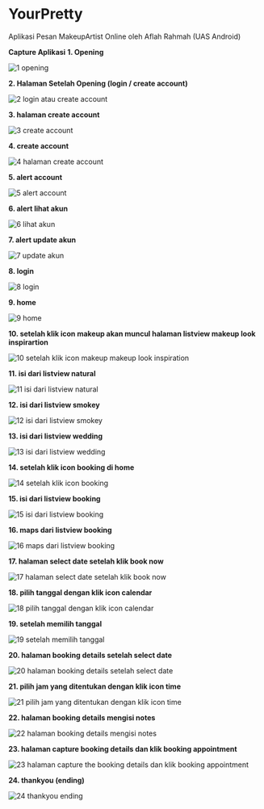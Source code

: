 # YourPretty
Aplikasi Pesan MakeupArtist Online oleh Aflah Rahmah (UAS Android)

**Capture Aplikasi**
**1. Opening** 

![1 opening](https://user-images.githubusercontent.com/45988114/50263494-9413e900-0448-11e9-9fd1-d9c225d860db.jpeg)

**2. Halaman Setelah Opening (login / create account)**

![2 login atau create account](https://user-images.githubusercontent.com/45988114/50263743-06d19400-044a-11e9-95b8-f17c64593ae7.jpeg)

**3. halaman create account**

![3 create account](https://user-images.githubusercontent.com/45988114/50263786-2ff22480-044a-11e9-9053-f93dc3862653.jpeg)

**4. create account**

![4 halaman create account](https://user-images.githubusercontent.com/45988114/50263823-51531080-044a-11e9-969c-0703f64d2215.jpeg)

**5. alert account**

![5 alert account](https://user-images.githubusercontent.com/45988114/50263861-73e52980-044a-11e9-84ba-ab5a61ac831f.jpeg)

**6. alert lihat akun**

![6 lihat akun](https://user-images.githubusercontent.com/45988114/50263923-c6264a80-044a-11e9-813e-0a2c87b8c3e9.jpeg)

**7. alert update akun**

![7 update akun](https://user-images.githubusercontent.com/45988114/50263939-db9b7480-044a-11e9-8cbb-8a0736169ce2.jpeg)

**8. login**

![8 login](https://user-images.githubusercontent.com/45988114/50263951-e950fa00-044a-11e9-812b-6f8a18673109.jpeg)

**9. home**

![9 home](https://user-images.githubusercontent.com/45988114/50263965-fec62400-044a-11e9-8c67-d1482e396eab.jpeg)

**10. setelah klik icon makeup akan muncul halaman listview makeup look inspirartion**

![10 setelah klik icon makeup makeup look inspiration](https://user-images.githubusercontent.com/45988114/50264033-6ed4aa00-044b-11e9-8222-f7c7918f0f8a.jpeg)

**11. isi dari listview natural**

![11 isi dari listview natural](https://user-images.githubusercontent.com/45988114/50264144-eefb0f80-044b-11e9-96b3-722f997a6204.jpeg)

**12. isi dari listview smokey**

![12 isi dari listview smokey](https://user-images.githubusercontent.com/45988114/50264150-f3272d00-044b-11e9-9d64-473e8dde1291.jpeg)

**13. isi dari listview wedding**

![13 isi dari listview wedding](https://user-images.githubusercontent.com/45988114/50264155-f4f0f080-044b-11e9-8e50-31fc830830c0.jpeg)

**14. setelah klik icon booking di home**

![14 setelah klik icon booking](https://user-images.githubusercontent.com/45988114/50264157-f7534a80-044b-11e9-8ef4-02f0b8f5b7b9.jpeg)

**15. isi dari listview booking**

![15 isi dari listview booking](https://user-images.githubusercontent.com/45988114/50264158-f9b5a480-044b-11e9-9a36-108885d66ad6.jpeg)

**16. maps dari listview booking**

![16 maps dari listview booking](https://user-images.githubusercontent.com/45988114/50264164-fb7f6800-044b-11e9-8b29-652d963f4621.jpeg)

**17. halaman select date setelah klik book now**

![17 halaman select date setelah klik book now](https://user-images.githubusercontent.com/45988114/50264166-fde1c200-044b-11e9-9488-8f3d1e5179d0.jpeg)

**18. pilih tanggal dengan klik icon calendar**

![18 pilih tanggal dengan klik icon calendar](https://user-images.githubusercontent.com/45988114/50264167-00441c00-044c-11e9-98f7-84beb744a5cf.jpeg)

**19. setelah memilih tanggal**

![19 setelah memilih tanggal](https://user-images.githubusercontent.com/45988114/50264169-02a67600-044c-11e9-9ecd-7e83c1ade234.jpeg)

**20. halaman booking details setelah select date**

![20 halaman booking details setelah select date](https://user-images.githubusercontent.com/45988114/50264171-04703980-044c-11e9-9bc3-3a4b324a8c45.jpeg)

**21. pilih jam yang ditentukan dengan klik icon time**

![21 pilih jam yang ditentukan dengan klik icon time](https://user-images.githubusercontent.com/45988114/50264173-0639fd00-044c-11e9-96e3-826647c68add.jpeg)

**22. halaman booking details mengisi notes**

![22 halaman booking details mengisi notes](https://user-images.githubusercontent.com/45988114/50264176-089c5700-044c-11e9-877f-d1b33c2b3fdc.jpeg)

**23. halaman capture booking details dan klik booking appointment**

![23 halaman capture the booking details dan klik booking appointment](https://user-images.githubusercontent.com/45988114/50264179-0a661a80-044c-11e9-8262-8054d9206b5c.jpeg)

**24. thankyou (ending)**

![24 thankyou ending](https://user-images.githubusercontent.com/45988114/50264181-0c2fde00-044c-11e9-81eb-315ab0f596ef.jpeg)
